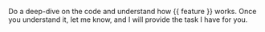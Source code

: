 Do a deep-dive on the code and understand how {{ feature }} works. Once you understand it, let me know, and I will provide the task I have for you.
